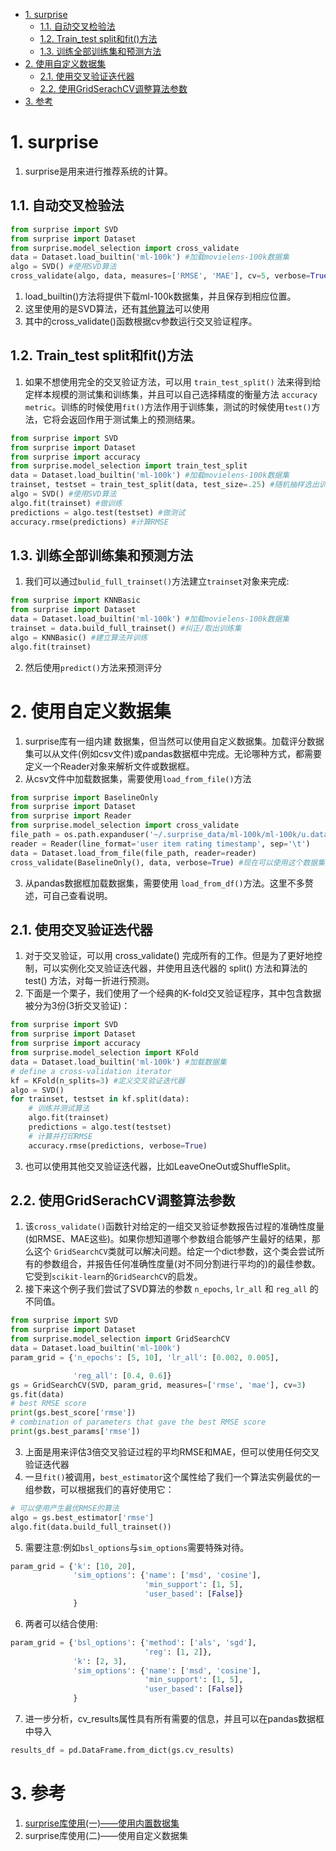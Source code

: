 <!-- TOC -->

- [1. surprise](#1-surprise)
  - [1.1. 自动交叉检验法](#11-自动交叉检验法)
  - [1.2. Train_test split和fit()方法](#12-train_test-split和fit方法)
  - [1.3. 训练全部训练集和预测方法](#13-训练全部训练集和预测方法)
- [2. 使用自定义数据集](#2-使用自定义数据集)
  - [2.1. 使用交叉验证迭代器](#21-使用交叉验证迭代器)
  - [2.2. 使用GridSerachCV调整算法参数](#22-使用gridserachcv调整算法参数)
- [3. 参考](#3-参考)

<!-- /TOC -->
# 1. surprise
1. surprise是用来进行推荐系统的计算。

## 1.1. 自动交叉检验法
```py
from surprise import SVD
from surprise import Dataset
from surprise.model_selection import cross_validate
data = Dataset.load_builtin('ml-100k') #加载movielens-100k数据集
algo = SVD() #使用SVD算法
cross_validate(algo, data, measures=['RMSE', 'MAE'], cv=5, verbose=True) #采用5折交叉验证并打印结果
```
1. load_builtin()方法将提供下载ml-100k数据集，并且保存到相应位置。
2. 这里使用的是SVD算法，还有<a href = "https://surprise.readthedocs.io/en/stable/prediction_algorithms.html#prediction-algorithms">其他算法</a>可以使用
3. 其中的cross_validate()函数根据cv参数运行交叉验证程序。

## 1.2. Train_test split和fit()方法
1. 如果不想使用完全的交叉验证方法，可以用 `train_test_split()` 法来得到给定样本规模的测试集和训练集，并且可以自己选择精度的衡量方法 `accuracy metric`。训练的时候使用`fit()`方法作用于训练集，测试的时候使用`test()`方法，它将会返回作用于测试集上的预测结果。
```py
from surprise import SVD
from surprise import Dataset
from surprise import accuracy
from surprise.model_selection import train_test_split
data = Dataset.load_builtin('ml-100k') #加载movielens-100k数据集
trainset, testset = train_test_split(data, test_size=.25) #随机抽样选出训练集和测试集，这里选取了25%作为测试集
algo = SVD() #使用SVD算法
algo.fit(trainset) #做训练
predictions = algo.test(testset) #做测试
accuracy.rmse(predictions) #计算RMSE
```

## 1.3. 训练全部训练集和预测方法
1. 我们可以通过`bulid_full_trainset()`方法建立`trainset`对象来完成:
```py
from surprise import KNNBasic
from surprise import Dataset
data = Dataset.load_builtin('ml-100k') #加载movielens-100k数据集
trainset = data.build_full_trainset() #纠正/取出训练集
algo = KNNBasic() #建立算法并训练
algo.fit(trainset) 
```
2. 然后使用`predict()`方法来预测评分

# 2. 使用自定义数据集
1. surprise库有一组内建 数据集，但当然可以使用自定义数据集。加载评分数据集可以从文件(例如csv文件)或pandas数据框中完成。无论哪种方式，都需要定义一个Reader对象来解析文件或数据框。
2. 从csv文件中加载数据集，需要使用`load_from_file()`方法
```py
from surprise import BaselineOnly
from surprise import Dataset
from surprise import Reader
from surprise.model_selection import cross_validate
file_path = os.path.expanduser('~/.surprise_data/ml-100k/ml-100k/u.data')#数据集文件所在目录
reader = Reader(line_format='user item rating timestamp', sep='\t')
data = Dataset.load_from_file(file_path, reader=reader)
cross_validate(BaselineOnly(), data, verbose=True) #现在可以使用这个数据集，例如调用cross_validate 
```
3. 从pandas数据框加载数据集，需要使用 `load_from_df()`方法。这里不多赘述，可自己查看说明。

## 2.1. 使用交叉验证迭代器
1. 对于交叉验证，可以用 cross_validate() 完成所有的工作。但是为了更好地控制，可以实例化交叉验证迭代器，并使用且迭代器的 split() 方法和算法的 test() 方法，对每一折进行预测。
2. 下面是一个栗子，我们使用了一个经典的K-fold交叉验证程序，其中包含数据被分为3份(3折交叉验证)：
```py
from surprise import SVD
from surprise import Dataset
from surprise import accuracy
from surprise.model_selection import KFold
data = Dataset.load_builtin('ml-100k') #加载数据集
# define a cross-validation iterator
kf = KFold(n_splits=3) #定义交叉验证迭代器
algo = SVD()
for trainset, testset in kf.split(data):
    # 训练并测试算法
    algo.fit(trainset)
    predictions = algo.test(testset)
    # 计算并打印RMSE
    accuracy.rmse(predictions, verbose=True)
```
3. 也可以使用其他交叉验证迭代器，比如LeaveOneOut或ShuffleSplit。

## 2.2. 使用GridSerachCV调整算法参数
1. 该`cross_validate()`函数针对给定的一组交叉验证参数报告过程的准确性度量(如RMSE、MAE这些)。如果你想知道哪个参数组合能够产生最好的结果，那么这个 `GridSearchCV`类就可以解决问题。给定一个dict参数，这个类会尝试所有的参数组合，并报告任何准确性度量(对不同分割进行平均的)的最佳参数。它受到`scikit-learn`的`GridSearchCV`的启发。
2. 接下来这个例子我们尝试了SVD算法的参数 `n_epochs`, `lr_all` 和 `reg_all` 的不同值。
```py
from surprise import SVD
from surprise import Dataset
from surprise.model_selection import GridSearchCV
data = Dataset.load_builtin('ml-100k')
param_grid = {'n_epochs': [5, 10], 'lr_all': [0.002, 0.005],

              'reg_all': [0.4, 0.6]}
gs = GridSearchCV(SVD, param_grid, measures=['rmse', 'mae'], cv=3)
gs.fit(data)
# best RMSE score
print(gs.best_score['rmse'])
# combination of parameters that gave the best RMSE score
print(gs.best_params['rmse'])
```
3. 上面是用来评估3倍交叉验证过程的平均RMSE和MAE，但可以使用任何交叉验证迭代器
4. 一旦`fit()`被调用，`best_estimator`这个属性给了我们一个算法实例最优的一组参数，可以根据我们的喜好使用它：
```py
# 可以使用产生最优RMSE的算法
algo = gs.best_estimator['rmse']
algo.fit(data.build_full_trainset())
```
5. 需要注意:例如`bsl_options`与`sim_options`需要特殊对待。
```py
param_grid = {'k': [10, 20],
              'sim_options': {'name': ['msd', 'cosine'],
                              'min_support': [1, 5],
                              'user_based': [False]}
              }
```
6. 两者可以结合使用:
```py
param_grid = {'bsl_options': {'method': ['als', 'sgd'],
                              'reg': [1, 2]},
              'k': [2, 3],
              'sim_options': {'name': ['msd', 'cosine'],
                              'min_support': [1, 5],
                              'user_based': [False]}
              }
```
7. 进一步分析，cv_results属性具有所有需要的信息，并且可以在pandas数据框中导入
```py
results_df = pd.DataFrame.from_dict(gs.cv_results)
```

# 3. 参考
1. <a href = "https://blog.csdn.net/yuxeaotao/article/details/79851576">surprise库使用(一)——使用内置数据集</a>
2. <a herf = "https://blog.csdn.net/yuxeaotao/article/details/79852254">surprise库使用(二)——使用自定义数据集</a>